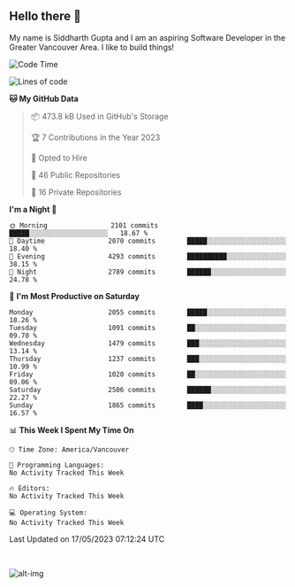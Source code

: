 ## Hello there :wave:

My name is Siddharth Gupta and I am an aspiring Software Developer in the Greater Vancouver Area. I like to build things!

<!-- ![gif](https://github.com/siddg97/siddg97/blob/master/dino.gif) -->

<!--START_SECTION:waka-->
![Code Time](http://img.shields.io/badge/Code%20Time-1%2C892%20hrs%206%20mins-blue)

![Lines of code](https://img.shields.io/badge/From%20Hello%20World%20I%27ve%20Written-18.7%20million%20lines%20of%20code-blue)

**🐱 My GitHub Data** 

> 📦 473.8 kB Used in GitHub's Storage 
 > 
> 🏆 7 Contributions in the Year 2023
 > 
> 💼 Opted to Hire
 > 
> 📜 46 Public Repositories 
 > 
> 🔑 16 Private Repositories 
 > 
**I'm a Night 🦉** 

```text
🌞 Morning                2101 commits        █████░░░░░░░░░░░░░░░░░░░░   18.67 % 
🌆 Daytime                2070 commits        █████░░░░░░░░░░░░░░░░░░░░   18.40 % 
🌃 Evening                4293 commits        ██████████░░░░░░░░░░░░░░░   38.15 % 
🌙 Night                  2789 commits        ██████░░░░░░░░░░░░░░░░░░░   24.78 % 
```
📅 **I'm Most Productive on Saturday** 

```text
Monday                   2055 commits        █████░░░░░░░░░░░░░░░░░░░░   18.26 % 
Tuesday                  1091 commits        ██░░░░░░░░░░░░░░░░░░░░░░░   09.70 % 
Wednesday                1479 commits        ███░░░░░░░░░░░░░░░░░░░░░░   13.14 % 
Thursday                 1237 commits        ███░░░░░░░░░░░░░░░░░░░░░░   10.99 % 
Friday                   1020 commits        ██░░░░░░░░░░░░░░░░░░░░░░░   09.06 % 
Saturday                 2506 commits        ██████░░░░░░░░░░░░░░░░░░░   22.27 % 
Sunday                   1865 commits        ████░░░░░░░░░░░░░░░░░░░░░   16.57 % 
```


📊 **This Week I Spent My Time On** 

```text
🕑︎ Time Zone: America/Vancouver

💬 Programming Languages: 
No Activity Tracked This Week

🔥 Editors: 
No Activity Tracked This Week

💻 Operating System: 
No Activity Tracked This Week
```


 Last Updated on 17/05/2023 07:12:24 UTC
<!--END_SECTION:waka-->

<br>

![alt-img](https://github-readme-stats.vercel.app/api?username=siddg97&count_private=true&theme=nightowl&show_icons=true)

